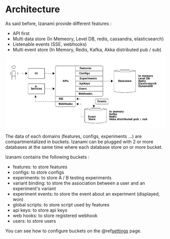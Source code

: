# Architecture

As said before, Izanami provide different features : 

* API first 
* Multi data store (In Memeory, Level DB, redis, cassandra, elasticsearch) 
* Listenable events (SSE, webhooks)
* Multi event store (In Memory, Redis, Kafka, Akka distributed pub / sub)
 
![diagram](../img/diagrams/architecture.png) 

The data of each domains (features, configs, experiments ...) are compartmentalized in buckets. 
Izanami can be plugged with 2 or more databases at the same time where each database store on or more bucket. 

Izanami contains the following buckets : 

* features: to store features 
* configs: to store configs
* experiments: to store A / B testing experiments
* variant binding: to store the association between a user and an experiment's variant 
* experiment events: to store the event about an experiment (displayed, won)
* global scripts: to store script used by features 
* api keys: to store api keys 
* web hooks: to store registered webhook
* users: to store users 

You can see how to configure buckets on the @ref[settings](../settings/settings.md) page. 
 
